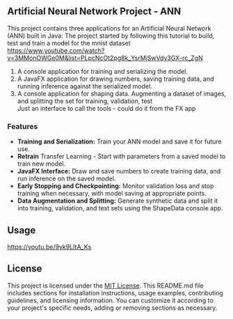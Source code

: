 ## Artificial Neural Network Project - ANN

This project contains three applications for an Artificial Neural Network (ANN) built in Java:
The project started by following this tutorial to build, test and train a model for the mnist dataset  
https://www.youtube.com/watch?v=3MMonOWGe0M&list=PLpcNcOt2pg8k_YsrMjSwVdy3GX-rc_ZgN  

1. A console application for training and serializing the model.
2. A JavaFX application for drawing numbers, saving training data, and running inference against the serialized model.
3. A console application for shaping data. Augmenting a dataset of images, and splitting the set for training, validation, test  
   Just an interface to call the tools - could do it from the FX app  

### Features

- **Training and Serialization:** Train your ANN model and save it for future use.
- **Retrain** Transfer Learning - Start with parameters from a saved model to train new model.
- **JavaFX Interface:** Draw and save numbers to create training data, and run inference on the saved model.
- **Early Stopping and Checkpointing:** Monitor validation loss and stop training when necessary, with model saving at appropriate points.
- **Data Augmentation and Splitting:** Generate synthetic data and split it into training, validation, and test sets using the ShapeData console app.

## Usage
https://youtu.be/9vk9LItA_Ks  


## License

This project is licensed under the [MIT License](LICENSE.md).
This README.md file includes sections for installation instructions, usage examples, contributing guidelines, and licensing information. You can customize it according to your project's specific needs, adding or removing sections as necessary.
